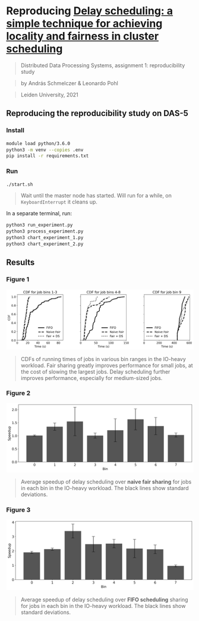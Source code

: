 # Reproducing [Delay scheduling: a simple technique for achieving locality and fairness in cluster scheduling](https://dl.acm.org/doi/abs/10.1145/1755913.1755940)

> Distributed Data Processing Systems, assignment 1: reproducibility study

> by András Schmelczer & Leonardo Pohl

> Leiden University, 2021

## Reproducing the reproducibility study on DAS-5

### Install

```sh
module load python/3.6.0
python3 -m venv --copies .env   
pip install -r requirements.txt
```

### Run
```sh
./start.sh
```
> Wait until the master node has started. Will run for a while, on `KeyboardInterrupt` it cleans up.

In a separate terminal, run:

```sh
python3 run_experiment.py
python3 process_experiment.py
python3 chart_experiment_1.py
python3 chart_experiment_2.py
```
## Results

### Figure 1
![charts](figures/running-times.png)
> CDFs of running times of jobs in various bin ranges in the IO-heavy workload. Fair sharing greatly improves performance for small jobs, at the cost of slowing the largest jobs. Delay scheduling further improves performance, especially for medium-sized jobs.

### Figure 2
![charts](figures/delay-fair-speedup.png)
> Average speedup of delay scheduling over **naive fair sharing** for jobs in each bin in the IO-heavy workload. The black lines show standard deviations.

### Figure 3

![charts](figures/delay-fifo-speedup.png)
> Average speedup of delay scheduling over **FIFO scheduling** sharing for jobs in each bin in the IO-heavy workload. The black lines show standard deviations.
